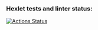 ### Hexlet tests and linter status:
[![Actions Status](https://github.com/she1nXgod/frontend-project-46/actions/workflows/hexlet-check.yml/badge.svg)](https://github.com/she1nXgod/frontend-project-46/actions)